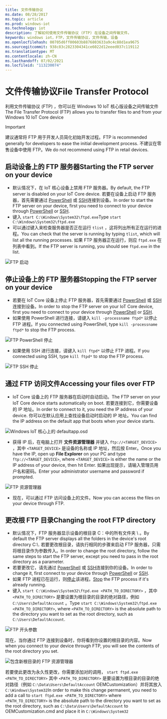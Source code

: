 ```yaml
---
title: 文件传输协议
ms.date: 08/28/2017
ms.topic: article
ms.prod: windows-iot
ms.technology: iot
description: 了解如何使用文件传输协议 (FTP) 在设备之间传输文件。
keywords: windows iot，FTP，文件传输协议，文件传输，设备
ms.openlocfilehash: 00705d6ff00603b8876803633a9c4c88d1ea9675
ms.sourcegitcommit: 938c83c2823304341ce6022d12eeed037c119112
ms.translationtype: MT
ms.contentlocale: zh-CN
ms.lasthandoff: 07/02/2021
ms.locfileid: "113230074"
---
```

# <a name="file-transfer-protocol"></a><span data-ttu-id="3387c-104">文件传输协议</span><span class="sxs-lookup"><span data-stu-id="3387c-104">File Transfer Protocol</span></span>
<span data-ttu-id="3387c-105">利用文件传输协议 (FTP) ，你可以在 Windows 10 IoT 核心版设备之间传输文件</span><span class="sxs-lookup"><span data-stu-id="3387c-105">The File Transfer Protocol (FTP) allows you to transfer files to and from your Windows 10 IoT Core device</span></span>

> [!IMPORTANT]
> <span data-ttu-id="3387c-106">建议通常将 FTP 用于开发人员简化初始开发过程。</span><span class="sxs-lookup"><span data-stu-id="3387c-106">FTP is recommended generally for developers to ease the initial development process.</span></span> <span data-ttu-id="3387c-107">不建议在零售设备中使用 FTP。</span><span class="sxs-lookup"><span data-stu-id="3387c-107">We do not recommend using FTP in retail devices.</span></span>

## <a name="starting-the-ftp-server-on-your-device"></a><span data-ttu-id="3387c-108">启动设备上的 FTP 服务器</span><span class="sxs-lookup"><span data-stu-id="3387c-108">Starting the FTP server on your device</span></span>
* <span data-ttu-id="3387c-109">默认情况下，在 IoT 核心设备上禁用 FTP 服务器。</span><span class="sxs-lookup"><span data-stu-id="3387c-109">By default, the FTP server is disabled on your IoT Core device.</span></span>  <span data-ttu-id="3387c-110">若要在设备上启动 FTP 服务器，首先需要通过 [PowerShell](../connect-your-device/PowerShell.md) 或 [SSH](../connect-your-device/SSH.md)连接到设备。</span><span class="sxs-lookup"><span data-stu-id="3387c-110">In order to start the FTP server on your device, first you need to connect to your device through [PowerShell](../connect-your-device/PowerShell.md) or [SSH](../connect-your-device/SSH.md).</span></span>
* <span data-ttu-id="3387c-111">键入 `start C:\Windows\System32\ftpd.exe`</span><span class="sxs-lookup"><span data-stu-id="3387c-111">Type `start C:\Windows\System32\ftpd.exe`</span></span>
* <span data-ttu-id="3387c-112">可以通过键入来检查服务器是否正在运行 `tlist` ，这将列出所有正在运行的进程。</span><span class="sxs-lookup"><span data-stu-id="3387c-112">You can check that the server is running by typing `tlist`, which will list all the running processes.</span></span>  <span data-ttu-id="3387c-113">如果 FTP 服务器正在运行，则应 `ftpd.exe` 在列表中看到。</span><span class="sxs-lookup"><span data-stu-id="3387c-113">If the FTP server is running, you should see `ftpd.exe` in the list.</span></span>

![FTP 启动](../media/ftp/ftp_start.png)

## <a name="stopping-the-ftp-server-on-your-device"></a><span data-ttu-id="3387c-115">停止设备上的 FTP 服务器<a name="stopftp"/></span><span class="sxs-lookup"><span data-stu-id="3387c-115">Stopping the FTP server on your device<a name="stopftp"/></span></span>
* <span data-ttu-id="3387c-116">若要在 IoT Core 设备上停止 FTP 服务器，首先需要通过 [PowerShell](../connect-your-device/PowerShell.md) 或 [SSH](../connect-your-device/SSH.md)连接到设备。</span><span class="sxs-lookup"><span data-stu-id="3387c-116">In order to stop the FTP server on your IoT Core device, first you need to connect to your device through [PowerShell](../connect-your-device/PowerShell.md) or [SSH](../connect-your-device/SSH.md).</span></span>
* <span data-ttu-id="3387c-117">如果使用 PowerShell 进行连接，请键入 `kill -processname ftpd*` 以停止 FTP 进程。</span><span class="sxs-lookup"><span data-stu-id="3387c-117">If you connected using PowerShell, type `kill -processname ftpd*` to stop the FTP process.</span></span>

![FTP PowerShell 停止](../media/ftp/ftp_kill_powershell.png)

* <span data-ttu-id="3387c-119">如果使用 SSH 进行连接，请键入 `kill ftpd*` 以停止 FTP 进程。</span><span class="sxs-lookup"><span data-stu-id="3387c-119">If you connected using SSH, type `kill ftpd*` to stop the FTP process.</span></span>

![FTP SSH 停止](../media/ftp/ftp_kill_ssh.png)

## <a name="accessing-your-files-over-ftp"></a><span data-ttu-id="3387c-121">通过 FTP 访问文件</span><span class="sxs-lookup"><span data-stu-id="3387c-121">Accessing your files over FTP</span></span>
* <span data-ttu-id="3387c-122">IoT Core 设备上的 FTP 服务器在启动时自动启动。</span><span class="sxs-lookup"><span data-stu-id="3387c-122">The FTP server on your IoT Core device starts automatically on boot.</span></span>  <span data-ttu-id="3387c-123">若要连接到它，你需要设备的 IP 地址。</span><span class="sxs-lookup"><span data-stu-id="3387c-123">In order to connect to it, you need the IP address of your device.</span></span>  <span data-ttu-id="3387c-124">你可以在默认应用上查找设备启动时启动的 IP 地址。</span><span class="sxs-lookup"><span data-stu-id="3387c-124">You can find the IP address on the default app that boots when your device starts.</span></span>

![Windows IoT 核心上的 defaultapp.osd](../media/ftp/DefaultApp.png)

* <span data-ttu-id="3387c-126">获得 IP 后，在电脑上打开 **文件资源管理器** 并键入 `ftp://<TARGET_DEVICE>` ，其中 `<TARGET_DEVICE>` 是设备的名称或 IP 地址，然后按 Enter。</span><span class="sxs-lookup"><span data-stu-id="3387c-126">Once you have the IP, open up **File Explorer** on your PC and type `ftp://<TARGET_DEVICE>`, where `<TARGET_DEVICE>` is either the name or the IP address of your device, then hit Enter.</span></span>  <span data-ttu-id="3387c-127">如果出现提示，请输入管理员用户名和密码。</span><span class="sxs-lookup"><span data-stu-id="3387c-127">Enter your administrator username and password if prompted.</span></span>

![FTP 资源管理器](../media/ftp/ftp_explorer.png)

* <span data-ttu-id="3387c-129">现在，可以通过 FTP 访问设备上的文件。</span><span class="sxs-lookup"><span data-stu-id="3387c-129">Now you can access the files on your device through FTP.</span></span>

## <a name="changing-the-root-ftp-directory"></a><span data-ttu-id="3387c-130">更改根 FTP 目录</span><span class="sxs-lookup"><span data-stu-id="3387c-130">Changing the root FTP directory</span></span>
* <span data-ttu-id="3387c-131">默认情况下，FTP 服务器显示设备的根目录 C：中的所有文件夹 \\ 。</span><span class="sxs-lookup"><span data-stu-id="3387c-131">By default the FTP server displays all the folders in the device's root directory C:\\.</span></span>  <span data-ttu-id="3387c-132">若要更改根目录，请执行相同的步骤来启动 FTP 服务器，只需将根目录作为参数传入。</span><span class="sxs-lookup"><span data-stu-id="3387c-132">In order to change the root directory, follow the same steps to start the FTP server, except you need to pass in the root directory as a parameter.</span></span>
* <span data-ttu-id="3387c-133">若要更改它，请先通过 [PowerShell](../connect-your-device/PowerShell.md) 或 [SSH](../connect-your-device/SSH.md)连接到你的设备。</span><span class="sxs-lookup"><span data-stu-id="3387c-133">In order to change it, first connect to your device through [PowerShell](../connect-your-device/PowerShell.md) or [SSH](../connect-your-device/SSH.md).</span></span>
* <span data-ttu-id="3387c-134">如果 FTP 进程已在运行，则[停止](#stopftp)该进程。</span><span class="sxs-lookup"><span data-stu-id="3387c-134">[Stop](#stopftp) the FTP process if it's already running.</span></span>
* <span data-ttu-id="3387c-135">键入 `start C:\Windows\System32\ftpd.exe <PATH_TO_DIRECTORY>` ，其中 `<PATH_TO_DIRECTORY>` 是要设置为根目录的目录的绝对路径，例如 `C:\Users\DefaultAccount` 。</span><span class="sxs-lookup"><span data-stu-id="3387c-135">Type `start C:\Windows\System32\ftpd.exe <PATH_TO_DIRECTORY>`, where `<PATH_TO_DIRECTORY>` is the absolute path to the directory you want to set as the root directory, such as `C:\Users\DefaultAccount`.</span></span>

![FTP 开头参数](../media/ftp/ftp_start_parameter.png)

<span data-ttu-id="3387c-137">现在，当你通过 FTP 连接到设备时，你将看到你设置的根目录的内容。</span><span class="sxs-lookup"><span data-stu-id="3387c-137">Now when you connect to your device through FTP, you will see the contents of the root directory you set.</span></span>

![包含新根目录的 FTP 资源管理器](../media/ftp/ftp_explorer_parameter.png)

<span data-ttu-id="3387c-139">若要使此更改为永久性更改，你需要添加对的调用， `start ftpd.exe <PATH_TO_DIRECTORY>` 其中 `<PATH_TO_DIRECTORY>` 是要设置为根目录的目录的绝对路径（例如 `C:\Data\Users\DefaultAccount` OEMCustomization）并将其放入 `C:\Windows\System32`</span><span class="sxs-lookup"><span data-stu-id="3387c-139">In order to make this change permanent, you need to add a call to `start ftpd.exe <PATH_TO_DIRECTORY>` where `<PATH_TO_DIRECTORY>` is the absolute path to the directory you want to set as the root directory, such as `C:\Data\Users\DefaultAccount` to OEMCustomization.cmd and place it in `C:\Windows\System32`</span></span>
